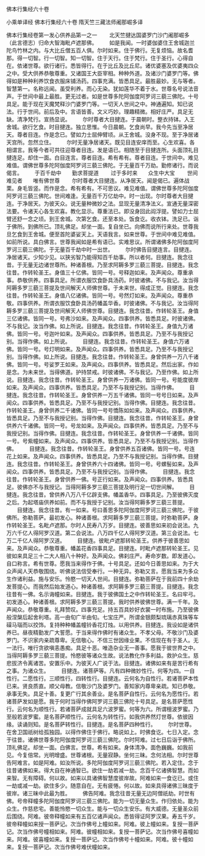<!-- { "loadSidebar": true } -->
佛本行集经六十卷


小乘单译经
佛本行集经六十卷
隋天竺三藏法师阇那崛多译


佛本行集经卷第一发心供养品第一之一
　　北天竺揵达国婆罗门沙门阇那崛多（此言德志）归命大智海毗卢遮那佛。
　　如是我闻。一时婆伽婆住王舍城迦兰陀鸟竹林之内。与大比丘僧五百人俱。尔时如来。住于佛行。无复烦恼。故名耆那。得一切智。行一切智。知一切智。住于天行。住于梵行。住于圣行。心得自在。依诸世尊。欲行诸行。悉皆得行。在于比丘及比丘尼。诸优婆塞及优婆夷四众之中。受大供养恭敬尊重。又诸国王大臣宰相。种种外道。及诸沙门婆罗门等。佛得如是种种利养饮食衣服床铺汤药。四事充满。皆悉具足。最胜最妙。无与等者。智慧第一。名称远闻。虽受利养。而心无染。犹如莲华不着于水。世尊名号说法音声。于世间中最上最胜。更无过者。如是世尊多陀阿伽度阿罗诃三藐三佛陀。十号具足。能于现在天魔梵释沙门婆罗门等。一切天人世间之中。神通遍知。知已说法。行于世间。前后及中。言语皆善。文义巧妙。理趣精微。相好庄严。具足无缺。清净梵行。宣扬显说。
　　尔时尊者大目揵连。于晨朝时。整衣持钵。入王舍城。欲行乞食。时目揵连。独立思惟。今日晨朝。乞食尚早。我今先当至净居天。尊者目连。作是念已。譬如力士屈伸臂顷。从王舍城。没身不现。至于净居诸天宫所。忽然立住。
　　尔时无量净居诸天。既见目连安庠而至。心生欢喜。各相谓言。我等今者可共往迎尊者目连。发是语已。相随至于目揵连所。头面顶礼目揵连足。却住一面。白目连言。尊者目连。希有希有。尊者目连。于世间中。难见难值。谓佛世尊多陀阿伽度阿罗诃三藐三佛陀。于无量百千万劫。勤修诸行。而说偈言。
　　于百千劫中　　勤求菩提道
　　过于多时来　　众生中大宝
　　世间难见者　　唯有佛世尊
　　尔时尊者大目揵连。从净居天。闻是偈已。遍体战栗。身毛皆竖。而作是念。希有希有。不可思议。难见难值。谓佛世尊多陀阿伽度阿罗诃三藐三佛陀。世间难逢。无量百千万亿劫中。时一出现。尔时尊者大目揵连。于净居天。为彼天众。说无量种微妙之法。显现无量清净法义。宣通无量深密法要。令诸天心各生欢喜。教化显示。尊重法已。即没身回此阎浮提。譬如力士屈臂还舒一念之顷。到王舍城。次第乞食。还至本处。饭食讫。收衣钵。洗足已。诣于佛所。到佛所已。顶礼佛足。却坐一面。复自坐已。向佛而说所行来处。世尊我旦乞食到王舍城。便至首陀婆娑天上。天语我言。如来世尊。于世间中难见难值。如前所说。具白佛言。世尊我闻如是希有语已。实难思议。所谓诸佛多陀阿伽度阿罗诃三藐三佛陀。于无量百千劫中时一出世。
　　尔时佛告目揵连言。目揵连。净居诸天。少知少见。以狭劣智乃能得知百千劫事。所以者何。目揵连。我念往昔。于无量无边诸世尊所。种诸善根。乃至求阿耨多罗三藐三菩提。目揵连。我念往昔。作转轮圣王。身值三十亿佛。皆同一号。号释迦如来。及声闻众。尊重承事。恭敬供养。四事具足。所谓衣服饮食卧具汤药。时彼诸佛。不与我记。汝当得阿耨多罗三藐三菩提及世间解天人师佛世尊。于未来世。得成正觉。目揵连。我念往昔。作转轮圣王。身值八亿诸佛。皆同一号。号然灯如来。及声闻众。尊重恭敬。四事供养。所谓衣服饮食卧具汤药幡盖华香。时彼诸佛。不与我记。汝当得阿耨多罗三藐三菩提及世间解天人师佛世尊。目揵连。我念往昔。作转轮圣王。身值三亿诸佛。皆同一号。号弗沙如来。及声闻众。四事供养。皆悉具足。时彼诸佛。不与我记。汝当作佛。如上所说。目揵连。我念往昔。作转轮圣王。身值九万诸佛。皆同一号。号迦叶如来。及声闻众。四事供养。皆悉具足。乃至不与我授记别。当得作佛。如上所说。
　　目揵连。我念往昔。作转轮圣王。身值六万诸佛。皆同一号。号灯明如来。及声闻众。四事供养。皆悉具足。乃至不与我授记别。当得作佛。如上所说。目揵连。我念往昔。作转轮圣王。身曾供养一万八千诸佛。皆同一号。号娑罗王如来。及声闻众。四事供养。皆悉具足。然后出家。作如是念。为未来世。当得佛道。护持禁戒。时彼诸佛。不与我记。乃至作佛。如上所说。目揵连。我念往昔。作转轮圣王。身曾供养一万诸佛。皆同一号。号能度彼岸如来。及声闻众。四事供养。皆悉具足。乃至不与我授记别。当得作佛。
　　目揵连。我念往昔。作转轮圣王。身曾供养一万五千诸佛。皆同一号号日如来。及声闻众。四事供养。皆悉具足。乃至不与我授记别。当得作佛。目揵连。我念往昔。作转轮圣王。身曾供养二千诸佛。皆同一号号憍陈如如来。及声闻众。四事供养。皆悉具足。乃至不与我授记别。当得作佛。目揵连。我念往昔。作转轮圣王。身曾供养六千诸佛。皆同一号。号龙如来。及声闻众。四事供养。皆悉具足。乃至不与我授记别。当得作佛。目揵连。我念往昔。作转轮圣王。身曾供养一千诸佛。皆同一号。号紫幢如来。及声闻众。四事供养。皆悉具足。乃至不与我授记别。当得作佛。
　　目揵连。我念往昔。作转轮圣王。身曾供养五百诸佛。皆同一号。号连花上如来。及声闻众。四事供养。皆悉具足。乃至不与我授记别。当得作佛。目揵连。我念往昔。作转轮圣王。身曾供养六十四诸佛。皆同一号。号螺髻如来。及声闻众。四事供养。皆悉具足。乃至不与我授记别。当得作佛。
　　目揵连。我念往昔。作转轮圣王。身曾供养一佛。号正行如来。及声闻众。四事供养。皆悉具足。彼佛亦不与我授记。当得阿耨多罗三藐三菩提及明行足一切世间解。
　　目揵连。我念往昔。曾供养八万八千亿辟支佛。幡盖香华。四事具足。乃至彼佛灭度之后。为起塔庙供养如前。而不与我授于记别。汝当得阿耨多罗三藐三菩提。
　　目揵连。我念往昔。有一如来。号曰善思多陀阿伽度阿罗诃三藐三佛陀。于彼佛所。弥勒菩萨。最初发心。种诸善根。求阿耨多罗三藐三菩提。时弥勒菩萨。身作转轮圣王。名毗卢遮那。尔时人民寿八万岁。目揵连。彼善思如来初会说法。九万六千亿人得阿罗汉道。第二会说法。八万四千亿人得阿罗汉道。第三会说法。七万二千亿人得阿罗汉道。
　　目揵连。彼毗卢遮那转轮圣王。供养于彼善思如来。及声闻众。恭敬尊重。幡盖花香四事具足。目揵连。时毗卢遮那转轮圣王。见彼如来具足三十二大人相八十种好。及声闻众。佛刹庄严。寿命岁数。即发道心。自口称言。希有世尊。愿我当来得作于佛。十号具足。还如今日善思如来。为于大众声闻人天恭敬围绕。听佛说法信受奉行。一种无异。弥勒又言。愿我当来为多众生作诸利益。施与安乐。怜愍一切天人世间。目揵连。弥勒菩萨在于我前四十余劫发菩提心。而我然后始发道心。种诸善根。求阿耨多罗三藐三菩提。目揵连。我念往昔有一佛。名示诲幢如来。目揵连。我于彼佛国土之中作转轮圣王。名曰牢弓。初发道心。种诸善根。求阿耨多罗三藐三菩提。我时供养彼佛世尊。满一千年。及声闻众。恭敬尊重。礼拜赞叹。四事充足。持五百具妙好衣裳一时布施。乃至彼佛般涅槃后起舍利塔。高一由旬广半由旬。七宝庄严。所谓金银颇梨琉璃赤真珠等车磲马瑙而以挍饰。复持种种幡盖幢铃香花灯烛。以用供养。目揵连。我设如是诸供养已。昼夜精勤发广大誓愿。于当来得作佛时有诸众生。不孝父母。不敬沙门及婆罗门。不识家内亲疏尊卑。无信敬心。不信三世因缘业果。不信现在有于圣人。无一法行。唯行贪欲嗔恚愚痴。具足十恶。唯造杂业无一善事。愿我于彼世界之中。当得阿耨多罗三藐三菩提。怜愍彼等诸众生故。说法教化作多利益。救护众生。慈悲拔济令离诸苦。安置乐中。为彼天人广说于法。目揵连。诸佛如来有是苦行希有之事。为诸众生。
　　目揵连。诸菩萨等。凡有四种微妙性行。何等为四。一自性行。二愿性行。三顺性行。四转性行。目揵连。云何名为自性行。若诸菩萨本性已来。贤良质直。顺父母教。信敬沙门及婆罗门。善知家内尊卑亲疏。知已恭敬。承事无失。具足十善。复更广行其余善业。是名菩萨自性行。云何名为愿性行。若诸菩萨发如是愿。我于何时当得作佛阿罗诃三藐三佛陀十号具足。是名菩萨愿性行。云何名为顺性行。若诸菩萨成就具足六波罗蜜。何等为六。所谓檀波罗蜜。乃至般若波罗蜜。是名菩萨顺性行。云何名为转性行。如我供养然灯世尊。依彼因缘。读诵则知。是名菩萨转性行。目揵连。是名菩萨四种性行。
　　尔时世尊。在舍卫国祇树给孤独园。以得作佛住于佛行。略说如上。时佛食讫。七日入定。念于往昔。诸佛世尊多陀阿伽度阿罗诃三藐三佛陀。尔时阿难。过七日后诣于佛所。顶礼佛足。却坐一面。白佛言。世尊。希有如来。身体清净。面色巍巍。如我前见。今复倍常。光明增盛。世尊诸根。无量寂静。坐何三昧。念何法相。尔时世尊告阿难言。如是阿难。如汝所说。多陀阿伽度阿罗诃三藐三佛陀。若入定住。念于往昔诸佛如来。得大自在神通智已。欲住一劫若减一劫。念百千亿诸佛智慧。而如来智。无有障碍。何以故。如来以具诸佛智慧度彼岸故。阿难如来一食讫已。或住一劫或减一劫。欲住多少。随意自在。无有疲惓。何以故。如来具得诸佛三昧度于彼岸。诸三昧中此最为胜。
　　佛告阿难。我念往昔无量无边阿僧祇劫。时世有佛。号帝释幢多陀阿伽度阿罗诃三藐三佛陀。能为一切无量众生。作归依处。能为众生。作慈悲宅。善能怜愍一切众生。能与一切众生安乐。有大威德。无量圣众前后围绕。阿难。彼帝释幢如来有五百亿诸声闻众。悉皆得证阿罗汉果。寿五千岁。彼帝释幢如来授一菩萨记。次当作佛号上幢如来。阿难。彼上幢如来。复授一菩萨记。次当作佛号幢相如来。阿难。彼幢相如来。复授一菩萨记。次当作佛号喜幢如来。阿难。彼喜幢如来。复授一菩萨记。次当作佛号十幢如来。阿难。彼十幢如来。复授一菩萨记。次当作佛号难伏幢如来。

